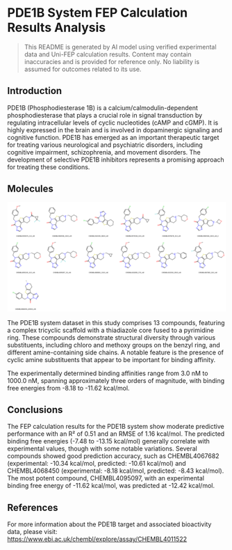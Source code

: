 # PDE1B System FEP Calculation Results Analysis

> This README is generated by AI model using verified experimental data and Uni-FEP calculation results. Content may contain inaccuracies and is provided for reference only. No liability is assumed for outcomes related to its use.

## Introduction

PDE1B (Phosphodiesterase 1B) is a calcium/calmodulin-dependent phosphodiesterase that plays a crucial role in signal transduction by regulating intracellular levels of cyclic nucleotides (cAMP and cGMP). It is highly expressed in the brain and is involved in dopaminergic signaling and cognitive function. PDE1B has emerged as an important therapeutic target for treating various neurological and psychiatric disorders, including cognitive impairment, schizophrenia, and movement disorders. The development of selective PDE1B inhibitors represents a promising approach for treating these conditions.

## Molecules

![Molecular structures of representative compounds](mol_grid.png)

The PDE1B system dataset in this study comprises 13 compounds, featuring a complex tricyclic scaffold with a thiadiazole core fused to a pyrimidine ring. These compounds demonstrate structural diversity through various substituents, including chloro and methoxy groups on the benzyl ring, and different amine-containing side chains. A notable feature is the presence of cyclic amine substituents that appear to be important for binding affinity.

The experimentally determined binding affinities range from 3.0 nM to 1000.0 nM, spanning approximately three orders of magnitude, with binding free energies from -8.18 to -11.62 kcal/mol.

## Conclusions

The FEP calculation results for the PDE1B system show moderate predictive performance with an R² of 0.51 and an RMSE of 1.16 kcal/mol. The predicted binding free energies (-7.48 to -13.15 kcal/mol) generally correlate with experimental values, though with some notable variations. Several compounds showed good prediction accuracy, such as CHEMBL4067682 (experimental: -10.34 kcal/mol, predicted: -10.61 kcal/mol) and CHEMBL4068450 (experimental: -8.18 kcal/mol, predicted: -8.43 kcal/mol). The most potent compound, CHEMBL4095097, with an experimental binding free energy of -11.62 kcal/mol, was predicted at -12.42 kcal/mol.

## References

For more information about the PDE1B target and associated bioactivity data, please visit:
https://www.ebi.ac.uk/chembl/explore/assay/CHEMBL4011522 